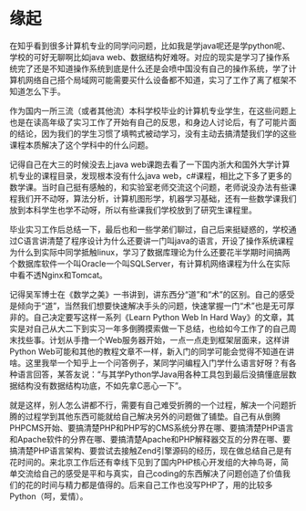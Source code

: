 # 缘起

在知乎看到很多计算机专业的同学问问题，比如我是学java呢还是学python呢、学校的可好无聊啊比如java web、数据结构好难呀。对应的现实是学习了操作系统完了还是不知道操作系统到底是什么还是会喷中国没有自己的操作系统，学了计算机网络自己搭个局域网可能需要买什么设备都不知道，实习了工作了离了框架不知道怎么下手。

作为国内一所三流（或者其他流）本科学校毕业的计算机专业学生，在这些问题上也是在读高年级了实习工作了开始有自己的反思，和身边人讨论后，有了可能片面的结论，因为我们的学生习惯了填鸭式被动学习，没有主动去搞清楚我们学的这些课程本质解决了这个学科中的什么问题。

记得自己在大三的时候没去上java web课跑去看了一下国内浙大和国外大学计算机专业的课程目录，发现根本没有什么java web，c#课程，相比之下多了更多的数学课。当时自己挺有感触的，和实验室老师交流这个问题，老师说没办法有些课程我们开不动呀，算法分析，计算机图形学，机器学习基础，还有一些数学课我们放到本科学生也学不动呀，所以有些课我们学校放到了研究生课程里。

毕业实习工作后总结一下，最后也和一些学弟们聊过，自己后来挺疑惑的，学校通过C语言讲清楚了程序设计为什么还要讲一门叫java的语言，开设了操作系统课程为什么到实际中同学抵触linux，学习了数据库理论为什么还要花半学期时间搞两个数据库软件一个叫Oracle一个叫SQLServer，有计算机网络课程为什么在实际中看不透Nginx和Tomcat。

记得吴军博士在《数学之美》一书讲到，讲东西分“道”和“术”的区别。自己的感受是倾向于“道”，当然我们想要快速解决手头的问题，快速掌握一门“术”也是无可厚非的。自己决定要写这样一系列《Learn Python Web In Hard Way》的文章，其实是对自己从大二下到实习一年多倒腾摸索做一下总结，也给如今工作了的自己周末找些事。计划从手撸一个Web服务器开始，一点一点走到框架层面来，这样讲Python Web可能和其他的教程文章不一样，新入门的同学可能会觉得不知道在讲啥。这里我举一个知乎上一个问答例子，某同学问编程入门学什么语言好呀？有各种语言回答，某答友说：“与其学Python学Java用各种工具包到最后没搞懂底层数据结构没有数据结构功底，不如先拿C恶心一下”。

就是这样，别人怎么讲都不行，需要有自己难受折腾的一个过程，解决一个问题折腾的过程学到其他东西可能就给自己解决另外的问题做了铺垫。自己有从倒腾PHPCMS开始、要搞清楚PHP和PHP写的CMS系统分界在哪、要搞清楚PHP语言和Apache软件的分界在哪、要搞清楚Apache和PHP解释器交互的分界在哪、要搞清楚PHP语言架构、要尝试去接触Zend引擎源码的经历，现在做总结自己是有花时间的。来北京工作后还有幸线下见到了国内PHP核心开发组的大神鸟哥，简单交流给自己的感受是平和与真实，自己coding的东西解决了问题创造了价值我们的花的时间与精力都是值得的。后来自己工作也没写PHP了，用的比较多Python（呵，爱情）。
